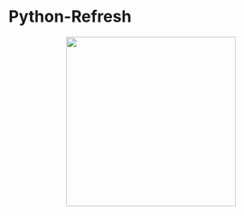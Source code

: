 # Python-Refresh
<p align="center">
<img src="https://www.flowjoe.io/wp-content/uploads/2024/12/Python-Logo.png" width="300">
</p>
